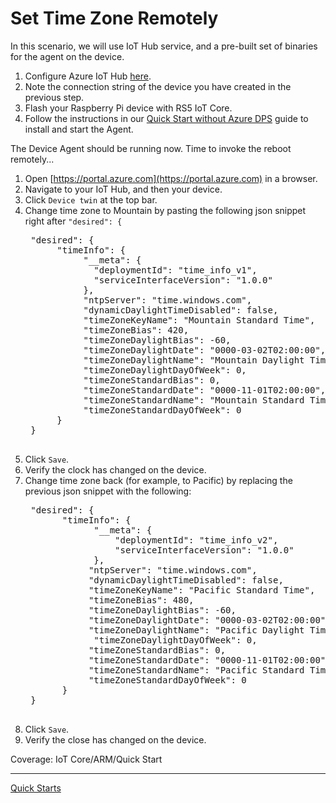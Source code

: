 # Set Time Zone Remotely

In this scenario, we will use IoT Hub service, and a pre-built set of binaries for the agent on the device.

1. Configure Azure IoT Hub [here](configure-azure-iothub.md).
2. Note the connection string of the device you have created in the previous step.
3. Flash your Raspberry Pi device with RS5 IoT Core.
4. Follow the instructions in our [Quick Start without Azure DPS](../quick-start-without-dps.md) guide to install and start the Agent.

The Device Agent should be running now. Time to invoke the reboot remotely...

1. Open [https://portal.azure.com](https://portal.azure.com) in a browser.
2. Navigate to your IoT Hub, and then your device.
3. Click `Device twin` at the top bar.
4. Change time zone to Mountain by pasting the following json snippet right after `"desired": {`
    <pre>
    "desired": {
         "timeInfo": {
              "__meta": {
                "deploymentId": "time_info_v1",
                "serviceInterfaceVersion": "1.0.0"
              },
              "ntpServer": "time.windows.com",
              "dynamicDaylightTimeDisabled": false,
              "timeZoneKeyName": "Mountain Standard Time",
              "timeZoneBias": 420,
              "timeZoneDaylightBias": -60,
              "timeZoneDaylightDate": "0000-03-02T02:00:00",
              "timeZoneDaylightName": "Mountain Daylight Time",
              "timeZoneDaylightDayOfWeek": 0,
              "timeZoneStandardBias": 0,
              "timeZoneStandardDate": "0000-11-01T02:00:00",
              "timeZoneStandardName": "Mountain Standard Time",
              "timeZoneStandardDayOfWeek": 0
         }
    }
    </pre>
5. Click `Save`.
6. Verify the clock has changed on the device.
7. Change time zone back (for example, to Pacific) by replacing the previous json snippet with the following:
    <pre>
    "desired": {
          "timeInfo": {
                "__meta": {
                    "deploymentId": "time_info_v2",
                    "serviceInterfaceVersion": "1.0.0"
                },
               "ntpServer": "time.windows.com",
               "dynamicDaylightTimeDisabled": false,
               "timeZoneKeyName": "Pacific Standard Time",
               "timeZoneBias": 480,
               "timeZoneDaylightBias": -60,
               "timeZoneDaylightDate": "0000-03-02T02:00:00",
               "timeZoneDaylightName": "Pacific Daylight Time",
                "timeZoneDaylightDayOfWeek": 0,
               "timeZoneStandardBias": 0,
               "timeZoneStandardDate": "0000-11-01T02:00:00",
               "timeZoneStandardName": "Pacific Standard Time",
               "timeZoneStandardDayOfWeek": 0
          }
    }
    </pre>
8. Click `Save`.
9. Verify the close has changed on the device.

Coverage: IoT Core/ARM/Quick Start

----

[Quick Starts](../quick-start.md)